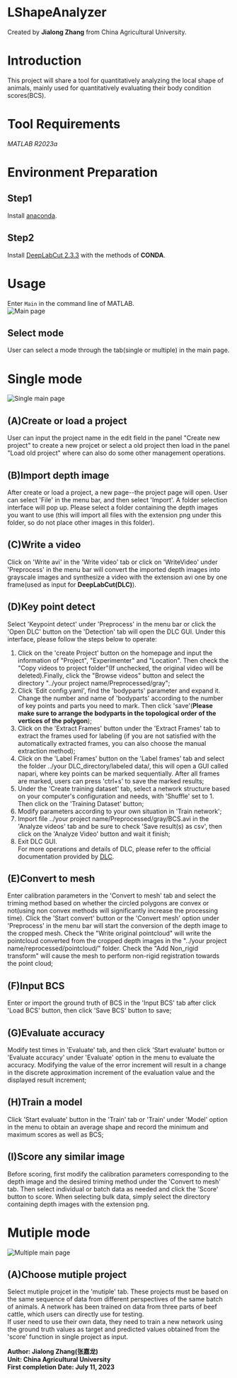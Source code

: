 # **LShapeAnalyzer** #
Created by **Jialong Zhang** from China Agricultural University.  
# Introduction #
This project will share a tool for quantitatively analyzing the local shape of animals, mainly used for quantitatively evaluating their body condition scores(BCS).

# Tool Requirements #
*MATLAB R2023a*
# Environment Preparation #
## Step1 ##
Install [anaconda](https://www.anaconda.com/data-science-platform).
## Step2 ##
Install [DeepLabCut 2.3.3](https://github.com/DeepLabCut/DeepLabCut/blob/main/docs/installation.md) with the methods of **CONDA**.
# Usage #
Enter `Main` in the command line of MATLAB.  
![Main page](Fig/Main_page.png)
## Select mode ##
User can select a mode through the tab(single or multiple) in the main page. 
# Single mode #
![Single main page](Fig/Single_main_page.png)
## (A)Create or load a project
User can input the project name in the edit field in the panel "Create new project" to create a new projcet or select a old project then load in the panel "Load old project" where can also do some other management operations.
## (B)Import depth image ##
After create or load a project, a new page--the project page will open. User can select 'File' in the menu bar, and then select 'Import'. A folder selection interface will pop up. Please select a folder containing the depth images you want to use (this will import all files with the extension png under this folder, so do not place other images in this folder).
## (C)Write a video ##
Click on 'Write avi' in the 'Write video' tab or click on 'WriteVideo' under 'Preprocess' in the menu bar will convert the imported depth images into grayscale images and synthesize a video with the extension avi one by one frame(used as input for **DeepLabCut(DLC)**).
## (D)Key point detect ##
Select 'Keypoint detect' under 'Preprocess' in the menu bar or click the 'Open DLC' button on the 'Detection' tab will open the DLC GUI. Under this interface, please follow the steps below to operate:  
1. Click on the 'create Project' button on the homepage and input the information of "Project", "Experimenter" and "Location". Then check the "Copy videos to project folder"(If unchecked, the original video will be deleted).Finally, click the "Browse videos" button and select the directory "../your project name/Preprocessed/gray";  
2. Click 'Edit config.yaml', find the 'bodyparts' parameter and expand it. Change the number and name of 'bodyparts' according to the number of key points and parts you need to mark. Then click 'save'(**Please make sure to arrange the bodyparts in the topological order of the vertices of the polygon**);  
3. Click on the 'Extract Frames' button under the 'Extract Frames' tab to extract the frames used for labeling (if you are not satisfied with the automatically extracted frames, you can also choose the manual extraction method);  
4. Click on the 'Label Frames' button on the 'Label frames' tab and select the folder ../your DLC_directory/labeled data/<the unique directory>, this will open a GUI called napari, where key points can be marked sequentially. After all frames are marked, users can press 'ctrl+s' to save the marked results;  
5. Under the 'Create training dataset' tab, select a network structure based on your computer's configuration and needs, with 'Shuffle' set to 1. Then click on the 'Training Dataset' button;  
6. Modify parameters according to your own situation in 'Train network';  
7. Import file ../your project name/Preprocessed/gray/BCS.avi in the 'Analyze videos' tab and be sure to check 'Save result(s) as csv', then click on the 'Analyze Video' button and wait it finish;  
8. Exit DLC GUI.  
For more operations and details of DLC, please refer to the official documentation provided by [DLC](https://github.com/DeepLabCut/DeepLabCut/blob/main/docs/).
## (E)Convert to mesh ##
Enter calibration parameters in the 'Convert to mesh' tab and select the triming method based on whether the circled polygons are convex or not(using non convex methods will significantly increase the processing time). Click the 'Start convert' button or the 'Convert mesh' option under 'Preprocess' in the menu bar will start the conversion of the depth image to the cropped mesh. Check the "Write original pointcloud" will write the pointcloud converted from the cropped depth images in the "../your project name/reprocessed/pointcloud/" folder. Check the "Add Non_rigid transform" will cause the mesh to perform non-rigid registration towards the point cloud;  
## (F)Input BCS ##
Enter or import the ground truth of BCS in the 'Input BCS' tab after click 'Load BCS' button, then click 'Save BCS' button to save;  
## (G)Evaluate accuracy ##
Modify test times in 'Evaluate' tab, and then click 'Start evaluate' button or 'Evaluate accuracy' under 'Evaluate' option in the menu to evaluate the accuracy. Modifying the value of the error increment will result in a change in the discrete approximation increment of the evaluation value and the displayed result increment;
## (H)Train a model ##
Click 'Start evaluate' button in the 'Train' tab or 'Train' under 'Model' option in the menu to obtain an average shape and record the minimum and maximum scores as well as BCS;
## (I)Score any similar image ##
Before scoring, first modify the calibration parameters corresponding to the depth image and the desired triming method under the 'Convert to mesh' tab. Then select individual or batch data as needed and click the 'Score' button to score. When selecting bulk data, simply select the directory containing depth images with the extension png.
# Mutiple mode #
![Multiple main page](Fig/Multiple_main_page.png)
## (A)Choose mutiple project ##
Select mutiple projcet in the 'mutiple' tab. These projects must be based on the same sequence of data from different perspectives of the same batch of animals. A network has been trained on data from three parts of beef cattle, which users can directly use for testing.  
If user need to use their own data, they need to train a new network using the ground truth values as target and predicted values obtained from the 'score' function in single project as input.
  
**Author: Jialong Zhang(张嘉龙)**  
**Unit: China Agricultural University**  
**First completion Date: July 11, 2023**  